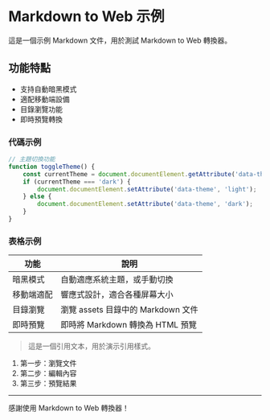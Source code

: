# Markdown to Web 示例

這是一個示例 Markdown 文件，用於測試 Markdown to Web 轉換器。

## 功能特點

- 支持自動暗黑模式
- 適配移動端設備
- 目錄瀏覽功能
- 即時預覽轉換

### 代碼示例

```javascript
// 主題切換功能
function toggleTheme() {
    const currentTheme = document.documentElement.getAttribute('data-theme');
    if (currentTheme === 'dark') {
        document.documentElement.setAttribute('data-theme', 'light');
    } else {
        document.documentElement.setAttribute('data-theme', 'dark');
    }
}
```

### 表格示例

| 功能 | 說明 |
|------|------|
| 暗黑模式 | 自動適應系統主題，或手動切換 |
| 移動端適配 | 響應式設計，適合各種屏幕大小 |
| 目錄瀏覽 | 瀏覽 assets 目錄中的 Markdown 文件 |
| 即時預覽 | 即時將 Markdown 轉換為 HTML 預覽 |

> 這是一個引用文本，用於演示引用樣式。

1. 第一步：瀏覽文件
2. 第二步：編輯內容
3. 第三步：預覽結果

---

感謝使用 Markdown to Web 轉換器！